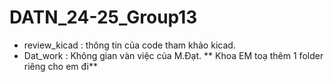 # DATN_24-25_Group13
  - review_kicad : thông tin của code tham khảo kicad.
  - Dat_work : Không gian vàn việc của M.Đạt.
** Khoa EM toạ thêm 1 folder riêng cho em đi**
